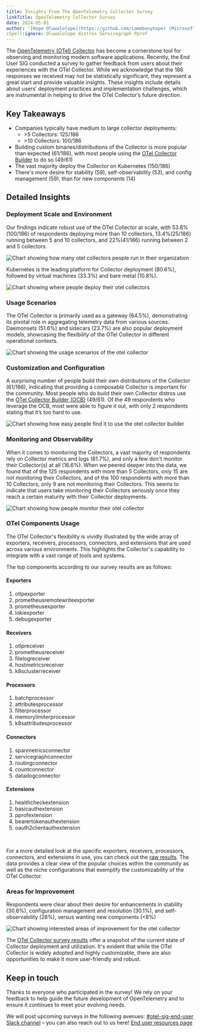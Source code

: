 ```yaml
---
title: Insights From The OpenTelemetry Collector Survey
linkTitle: OpenTelemetry Collector Survey
date: 2024-05-01
author: '[Hope Oluwalolope](https://github.com/iamebonyhope) (Microsoft)'
cSpell:ignore: Oluwalolope distros Servicegraph Pprof
---
```


The [OpenTelemetry (OTel) Collector](https://opentelemetry.io/docs/collector/) has become a cornerstone tool for observing and monitoring modern software applications. Recently, the End User SIG conducted a survey to gather feedback from users about their experiences with the OTel Collector. While we acknowledge that the 186 responses we received may not be statistically significant, they represent a great start and provide valuable insights. These insights include details about users’ deployment practices and implementation challenges, which are instrumental in helping to drive the OTel Collector’s future direction.

## Key Takeaways
- Companies typically have medium to large collector deployments:
  - \>5 Collectors: 125/186
  - \>10 Collectors: 100/186
- Building custom binaries/distributions of the Collector is more popular than expected (61/186), with most people using the [OTel Collector Builder](https://github.com/open-telemetry/opentelemetry-collector-builder) to do so (49/61)
- The vast majority deploy the Collector on Kubernetes (150/186)
- There's more desire for stability (59), self-observability (53), and config management (59), than for new components (14)

## Detailed Insights

### Deployment Scale and Environment
Our findings indicate robust use of the OTel Collector at scale, with 53.8%(100/186) of respondents deploying more than 10 collectors, 13.4%(25/186) running between 5 and 10 collectors, and 22%(41/186) running between 2 and 5 collectors.

![Chart showing how many otel collectors people run in their organization](deployment-scale.png)

Kubernetes is the leading platform for Collector deployment (80.6%), followed by virtual machines (33.3%) and bare metal (10.8%).

![Chart showing where people deploy their otel collectors](deployment-environment.png)

### Usage Scenarios 
The OTel Collector is primarily used as a gateway (64.5%), demonstrating its pivotal role in aggregating telemetry data from various sources. Daemonsets (51.6%) and sidecars (23.7%) are also popular deployment models, showcasing the flexibility of the OTel Collector in different operational contexts.

![Chart showing the usage scenarios of the otel collector](usage-scenarios.png)

### Customization and Configuration
A surprising number of people build their own distributions of the Collector (61/186), indicating that providing a composable Collector is important for the community. Most people who do build their own Collector distros use the [OTel Collector Builder (OCB)](https://github.com/open-telemetry/opentelemetry-collector-builder) (49/61). Of the 49 respondents who leverage the OCB, most were able to figure it out, with only 2 respondents stating that it’s too hard to use.

![Chart showing how easy people find it to use the otel collector builder](ocb-usage.png)

### Monitoring and Observability
When it comes to monitoring the Collectors, a vast majority of respondents rely on Collector metrics and logs (81.7%), and only a few don't monitor their Collector(s) at all (16.6%). When we peered deeper into the data, we found that of the 125 respondents with more than 5 Collectors, only 15 are not monitoring their Collectors, and of the 100 respondents with more than 10 Collectors, only 9 are not monitoring their Collectors. This seems to indicate that users take monitoring their Collectors seriously once they reach a certain maturity with their Collector deployments.

![Chart showing how people monitor their otel collector](monitoring.png)

### OTel Components Usage
The OTel Collector's flexibility is vividly illustrated by the wide array of exporters, receivers, processors, connectors, and extensions that are used across various environments. This highlights the Collector's capability to integrate with a vast range of tools and systems.

The top components according to our survey results are as follows:

#### Exporters
1. otlpexporter
2. prometheusremotewriteexporter
3. prometheusexporter
4. lokiexporter
5. debugexporter

#### Receivers
1. otlpreceiver
2. prometheusreceiver
3. filelogreceiver
4. hostmetricsreceiver
5. k8sclusterreceiver

#### Processors
1. batchprocessor
2. attributesprocessor
3. filterprocessor
4. memorylimiterprocessor
5. k8sattributesprocessor

#### Connectors
1. spanmetricsconnector
2. servicegraphconnector
3. routingconnector
4. countconnector
5. datadogconnector

#### Extensions
1. healthcheckextension
2. basicauthextension
3. pprofextension
4. bearertokenauthextension
5. oauth2clientauthextension

<br/>

For a more detailed look at the specific exporters, receivers, processors, connectors, and extensions in use, you can check out the [raw results](https://github.com/open-telemetry/sig-end-user/blob/main/end-user-surveys/otel-collector/otel-collector-survey.csv). The data provides a clear view of the popular choices within the community as well as the niche configurations that exemplify the customizability of the OTel Collector.

### Areas for Improvement
Respondents were clear about their desire for enhancements in stability (30.6%),  configuration management and resolution (30.1%), and self-observability (28%), versus wanting new components (<8%)

![Chart showing interested areas of improvement for the otel collector](areas-of-improvement.png)

The [OTel Collector survey results](https://github.com/open-telemetry/sig-end-user/blob/main/end-user-surveys/otel-collector/otel-collector-survey.csv) offer a snapshot of the current state of Collector deployment and utilization. It's evident that while the OTel Collector is widely adopted and highly customizable, there are also opportunities to make it more user-friendly and robust. 

## Keep in touch
Thanks to everyone who participated in the survey! We rely on your feedback to help guide  the future development of OpenTelemetry and to ensure it continues to meet your evolving needs. 

We will post upcoming surveys in the following avenues:
[#otel-sig-end-user Slack channel](https://cloud-native.slack.com/archives/C01RT3MSWGZ) – you can also reach out to us here!
[End user resources page](https://opentelemetry.io/community/end-user/)
